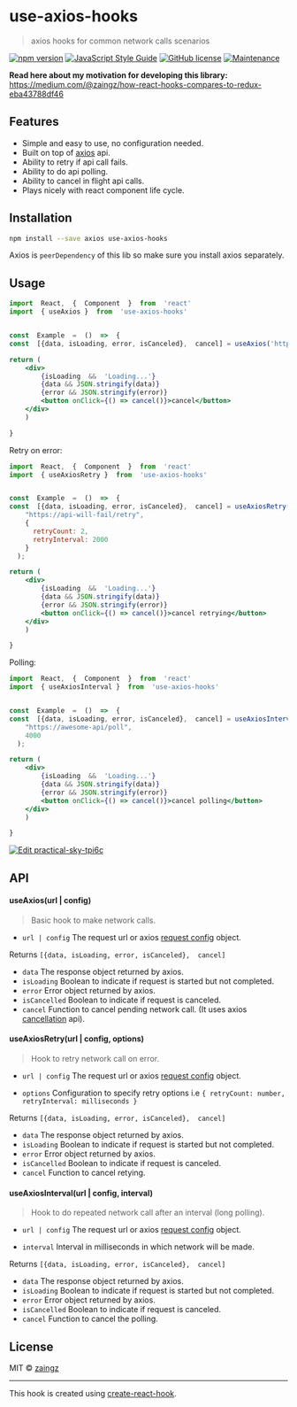 

  



# use-axios-hooks

  

> axios hooks for common network calls scenarios  

[![npm version](https://badge.fury.io/js/use-axios-hooks.svg)](https://badge.fury.io/js/use-axios-hooks) [![JavaScript Style Guide](https://img.shields.io/badge/code_style-standard-brightgreen.svg)](https://standardjs.com) [![GitHub license](https://img.shields.io/github/license/Naereen/StrapDown.js.svg)](https://github.com/Naereen/StrapDown.js/blob/master/LICENSE) [![Maintenance](https://img.shields.io/badge/Maintained%3F-yes-green.svg)](https://GitHub.com/Naereen/StrapDown.js/graphs/commit-activity) 

__Read here about my motivation for developing this library:__ https://medium.com/@zaingz/how-react-hooks-compares-to-redux-eba43788df46

## Features

 - Simple and easy to use, no configuration needed.
 - Built on top of [axios](https://github.com/axios/axios) api. 
 - Ability to retry if api call fails.
 - Ability to do api polling.
 - Ability to cancel in flight api calls.
 - Plays nicely with react component life cycle. 
 

## Installation

  

```bash
npm install --save axios use-axios-hooks
```
Axios is `peerDependency` of this lib so make sure you install axios separately.
  

## Usage
```jsx
import  React,  {  Component  }  from  'react'
import  { useAxios }  from  'use-axios-hooks'


const  Example  =  ()  =>  {
const  [{data, isLoading, error, isCanceled},  cancel] = useAxios('http://my-awesome-api/endpoint')

return (
	<div>
		{isLoading  &&  'Loading...'}
		{data && JSON.stringify(data)}
		{error && JSON.stringify(error)}
		<button onClick={() => cancel()}>cancel</button>
	</div>
	)

}
```
Retry on error:
```jsx
import  React,  {  Component  }  from  'react'
import  { useAxiosRetry }  from  'use-axios-hooks'


const  Example  =  ()  =>  {
const  [{data, isLoading, error, isCanceled},  cancel] = useAxiosRetry(
    "https://api-will-fail/retry",
    {
      retryCount: 2,
      retryInterval: 2000
    }
  );

return (
	<div>
		{isLoading  &&  'Loading...'}
		{data && JSON.stringify(data)}
		{error && JSON.stringify(error)}
		<button onClick={() => cancel()}>cancel retrying</button>
	</div>
	)

}
```
Polling:
```jsx
import  React,  {  Component  }  from  'react'
import  { useAxiosInterval }  from  'use-axios-hooks'


const  Example  =  ()  =>  {
const  [{data, isLoading, error, isCanceled},  cancel] = useAxiosInterval(
    "https://awesome-api/poll",
    4000
  );

return (
	<div>
		{isLoading  &&  'Loading...'}
		{data && JSON.stringify(data)}
		{error && JSON.stringify(error)}
		<button onClick={() => cancel()}>cancel polling</button>
	</div>
	)

}
```

[![Edit practical-sky-tpi6c](https://codesandbox.io/static/img/play-codesandbox.svg)](https://codesandbox.io/s/practical-sky-tpi6c?fontsize=14)


## API

#### useAxios(url | config) 

>Basic hook to make network calls.
 
 - `url | config` The request url or axios [request config](https://github.com/axios/axios#request-config) object.

 Returns
 `[{data, isLoading, error, isCanceled},  cancel]`

 - `data` The response object returned by axios.
 - `isLoading` Boolean to indicate if request is started but not completed.
 - `error` Error object returned by axios.
 - `isCancelled` Boolean to indicate if request is canceled.
 - `cancel` Function to cancel pending network call. (It uses axios [cancellation](https://github.com/axios/axios#cancellation) api).

 #### useAxiosRetry(url | config, options) 

 >Hook to retry network call on error.
 
 - `url | config` The request url or axios [request config](https://github.com/axios/axios#request-config) object.

 - `options` Configuration to specify retry options i.e `{ retryCount: number, retryInterval: milliseconds }`

 Returns
 `[{data, isLoading, error, isCanceled},  cancel]`

 - `data` The response object returned by axios.
 - `isLoading` Boolean to indicate if request is started but not completed.
 - `error` Error object returned by axios.
 - `isCancelled` Boolean to indicate if request is canceled.
 - `cancel` Function to cancel retying.

#### useAxiosInterval(url | config, interval) 

 >Hook to do repeated network call after an interval (long polling). 
 
 - `url | config` The request url or axios [request config](https://github.com/axios/axios#request-config) object.

 - `interval` Interval in milliseconds in which network will be made.

 Returns
 `[{data, isLoading, error, isCanceled},  cancel]`

 - `data` The response object returned by axios.
 - `isLoading` Boolean to indicate if request is started but not completed.
 - `error` Error object returned by axios.
 - `isCancelled` Boolean to indicate if request is canceled.
 - `cancel` Function to cancel the polling.

 

  

## License

  

MIT © [zaingz](https://github.com/zaingz)

  

---

  

This hook is created using [create-react-hook](https://github.com/hermanya/create-react-hook).